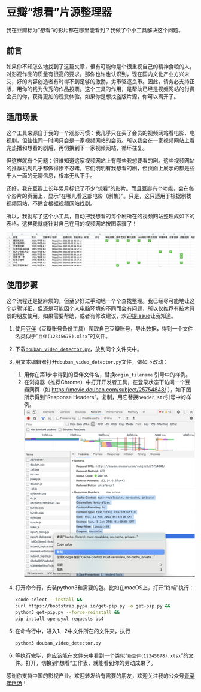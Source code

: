 # 豆瓣“想看”片源整理器
我在豆瓣标为“想看”的影片都在哪里能看到？我做了个小工具解决这个问题。

## 前言

如果你不知怎么地找到了这篇文章，很有可能你是个很重视自己的精神食粮的人，对影视作品的质量有很高的要求。那你也许也认识到，现在国内文化产业方兴未艾，好的内容创造者有时得不到足够的激励，劣币驱逐良币。因此，请务必支持正版，用你的钱为优秀的作品投票。这个工具的作用，是帮助已经是视频网站的付费会员的你，获得更加的观赏体验。如果你是想找盗版片源，你可以离开了。

## 适用场景

这个工具来源自于我的一个观影习惯：我几乎只在买了会员的视频网站看电影、电视剧，但往往同一时间只会是一家视频网站的会员。所以我会在一家视频网站上看完热播和想看的剧后，再切换到下一家视频网站，循环往复。

但这样就有个问题：很难知道这家视频网站上有哪些我想要看的剧。这些视频网站的推荐机制几乎都做得惨不忍睹，它们明明有我想看的剧，但页面上展示的都是些千人一面的无聊信息，根本无从下手。

还好，我在豆瓣上长年累月标记了不少“想看”的影片。而且豆瓣有个功能，会在每个影片的页面上，显示“在哪儿看这部电影（剧集）”。只是，这只适用于根据剧找视频网站，不适合根据视频网站找剧。

所以，我就写了这个小工具，自动把我想看的每个剧所在的视频网站整理成如下的表格。这样我就能针对自己在用的视频网站按图索骥了！

![](pics/1.png)

## 使用步骤

这个流程还是挺麻烦的，但至少好过手动地一个个查找整理。我已经尽可能地让这个步骤详细，但还是可能因个人电脑环境的不同而会有问题，所以仅推荐有技术背景的朋友使用。如果需要帮助，或者有修改建议，欢迎[提Issue](https://github.com/nblintao/douban-video-detector/issues/new/choose)让我知道。

1. 使用[豆伴](https://blog.doufen.org/posts/tofu-user-guide/)（豆瓣账号备份工具）爬取自己豆瓣账号，导出数据，得到一个文件名类似于“`豆伴(12345678).xlsx`”的文件。

2. 下载[`douban_video_detector.py`](https://github.com/nblintao/douban-video-detector/blob/main/douban_video_detector.py)，放到同个文件夹中。

3. 用文本编辑器打开`douban_video_detector.py`文件，做如下改动：

    1. 用你在第1步中得到的豆伴文件名，替换`orgin_filename` 引号中的样例。
    2. 在浏览器（推荐Chrome）中打开开发者工具，在登录状态下访问一个豆瓣网页（如 https://movie.douban.com/subject/25754848/ ），如下图所示得到“Response Headers”。复制，用它替换`header_str`引号中的样例。![](pics/2.png)

4. 打开命令行，安装python3和需要的包。比如在macOS上，打开“终端”执行：

    ```sh
    xcode-select --install &&
    curl https://bootstrap.pypa.io/get-pip.py -o get-pip.py &&
    python3 get-pip.py --force-reinstall &&
    pip install openpyxl requests bs4
    ```

5. 在命令行中，进入1、2中文件所在的文件夹，执行
    ```sh
    python3 douban_video_detector.py
    ```
6. 等执行完毕，你应该能在文件夹中看到一个类似“`新豆伴(12345678).xlsx`”的文件。打开，切换到“想看”工作表，就能看到你的劳动成果了。



感谢你支持中国的影视产业。欢迎转发给有需要的朋友，欢迎关注我的公众号[青菜年糕汤](https://qcngt.com)！
